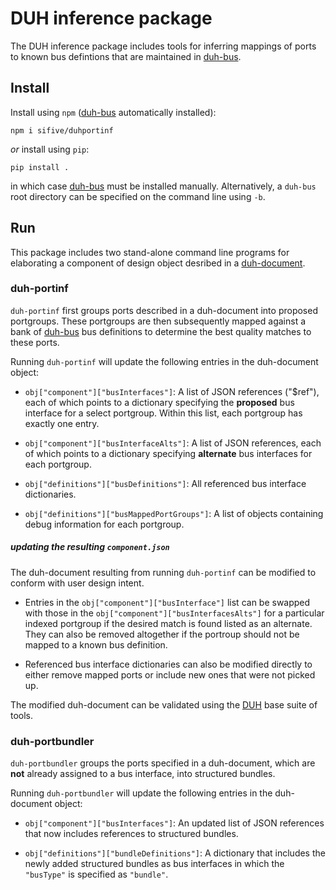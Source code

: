 # DUH inference package

The DUH inference package includes tools for inferring mappings of ports
to known bus defintions that are maintained in
[duh-bus][db].

## Install

Install using `npm` ([duh-bus][db] automatically installed):

```console
npm i sifive/duhportinf
```

*or* install using `pip`:

```console
pip install .
```

in which case [duh-bus][db] must be installed manually.
Alternatively, a `duh-bus` root directory can be specified on the command
line using `-b`.

## Run

This package includes two stand-alone command line programs for
elaborating a component of design object desribed in a [duh-document](FIXME).

### duh-portinf 

`duh-portinf` first groups ports described in a duh-document into proposed
portgroups.  These portgroups are then subsequently mapped against a bank
of [duh-bus][db] bus definitions to determine the best quality matches to these
ports.

Running `duh-portinf` will update the following entries in the
duh-document object:

* `obj["component"]["busInterfaces"]`: A list of JSON references ("$ref"),
  each of which points to a dictionary specifying the **proposed** bus
  interface for a select portgroup.  Within this list, each portgroup has
  exactly one entry.

* `obj["component"]["busInterfaceAlts"]`: A list of JSON references, each
  of which points to a dictionary specifying **alternate** bus interfaces
  for each portgroup.  

* `obj["definitions"]["busDefinitions"]`: All referenced bus interface
  dictionaries. 

* `obj["definitions"]["busMappedPortGroups"]`: A list of objects
  containing debug information for each portgroup.

##### updating the resulting `component.json`

The duh-document resulting from running `duh-portinf` can be modified to
conform with user design intent.

* Entries in the `obj["component"]["busInterface"]` list can be
  swapped with those in the `obj["component"]["busInterfacesAlts"]` for a
  particular indexed portgroup if the desired match is found listed as an
  alternate.  They can also be removed altogether if the portroup should
  not be mapped to a known bus definition.

* Referenced bus interface dictionaries can also be modified directly to
  either remove mapped ports or include new ones that were not picked up.

The modified duh-document can be validated using the
[DUH](https://github.com/sifive/duh) base suite of tools.

### duh-portbundler

`duh-portbundler` groups the ports specified in a duh-document, which are
**not** already assigned to a bus interface, into structured bundles.  

Running `duh-portbundler` will update the following entries in the
duh-document object:

* `obj["component"]["busInterfaces"]`: An updated list of JSON references
  that now includes references to structured bundles.

* `obj["definitions"]["bundleDefinitions"]`: A dictionary that includes
  the newly added structured bundles as bus interfaces in which the
  `"busType"` is specified as `"bundle"`.

[db]: https://github.com/sifive/duh-bus

<!--
## Walkthrough example

First grab the input `ark.json5` component JSON file that was generated
using [duh](https://github.com/sifive/duh).

```console
% wget whatever
```

### Infer mappings to known bus definitions

Run `duh-portinf` to infer initial bus interface matches present in the
ark design.

```console
% duh-portinf -o ark-busprop.json ark.json5
```

The resulting `ark-busprop.json` file can be modified so that the final
portgroups that are to be mapped to known bus definitions are properly
described.  JSON references for expected portgroups mapped to standard
AXI4 and AXI4-Lite sockets are included in the output
`obj["component"]["busInterfaces"]`:

```json
{TODO}
```

The portgroup with prefix `XXX_` inferred to be an XXX socket is
**not** intended to map to a standard bus definition.  This JSON reference to
`XXX_` bus interface in the `obj["component"]["busInterfaces"]` list can
simply be removed.

### Group remaining ports into bundles

Next run `duh-portbundler` to structure the remaining ports that were not
previously assigned to a bus interface into structured bundles.

```console
% duh-portbundler -o ark-final.json ark-busprop.json5
```

Ports with the shared prefix `XXX` are grouped together in a single bundle
with both a corresponding JSON reference object in
`obj["component"]["busInterfaces"]` and a definition of the bundle under
`obj["definitions"]["bundleDefinitions"]`:

```console
{TODO}
```

Additionally all ports that do not share any prefix and are not assigned
to any known bus interface are grouped together in a single bundle:

```console
{TODO}
```
-->
